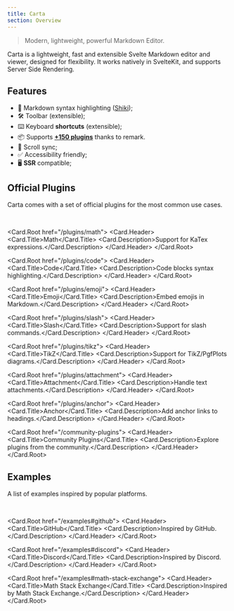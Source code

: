 ```yaml
---
title: Carta
section: Overview
---
```


<script>
	import * as Card from "$lib/components/ui/card";
</script>

> Modern, lightweight, powerful Markdown Editor.

Carta is a lightweight, fast and extensible Svelte Markdown editor and viewer, designed for flexibility. It works natively in SvelteKit, and supports Server Side Rendering.

## Features

- 🌈 Markdown syntax highlighting ([Shiki](https://shiki.style/));
- 🛠️ Toolbar (extensible);
- ⌨️ Keyboard **shortcuts** (extensible);
- 📦 Supports **[+150 plugins](https://github.com/remarkjs/remark/blob/main/doc/plugins.md#list-of-plugins)** thanks to remark.
- 🔀 Scroll sync;
- ✅ Accessibility friendly;
- 🖥️ **SSR** compatible;

## Official Plugins

Carta comes with a set of official plugins for the most common use cases.

<br />

<div class="w-full grid sm:grid-cols-2 gap-4">

<Card.Root href="/plugins/math">
<Card.Header>
<iconify-icon icon="tabler:math" class="text-3xl text-sky-300"></iconify-icon>
<Card.Title>Math</Card.Title>
<Card.Description>Support for KaTex expressions.</Card.Description>
</Card.Header>
</Card.Root>

<Card.Root href="/plugins/code">
<Card.Header>
<iconify-icon icon="fluent:code-16-filled" class="text-3xl text-sky-300"></iconify-icon>
<Card.Title>Code</Card.Title>
<Card.Description>Code blocks syntax highlighting.</Card.Description>
</Card.Header>
</Card.Root>

<Card.Root href="/plugins/emoji">
<Card.Header>
<iconify-icon icon="mingcute:emoji-line" class="text-3xl text-sky-300"></iconify-icon>
<Card.Title>Emoji</Card.Title>
<Card.Description>Embed emojis in Markdown.</Card.Description>
</Card.Header>
</Card.Root>

<Card.Root href="/plugins/slash">
<Card.Header>
<iconify-icon icon="tabler:slash" class="text-3xl text-sky-300"></iconify-icon>
<Card.Title>Slash</Card.Title>
<Card.Description>Support for slash commands.</Card.Description>
</Card.Header>
</Card.Root>

<Card.Root href="/plugins/tikz">
<Card.Header>
<iconify-icon icon="mdi:draw-pen" class="text-3xl text-sky-300"></iconify-icon>
<Card.Title>TikZ</Card.Title>
<Card.Description>Support for TikZ/PgfPlots diagrams.</Card.Description>
</Card.Header>
</Card.Root>

<Card.Root href="/plugins/attachment">
<Card.Header>
<iconify-icon icon="tdesign:attach" class="text-3xl text-sky-300"></iconify-icon>
<Card.Title>Attachment</Card.Title>
<Card.Description>Handle text attachments.</Card.Description>
</Card.Header>
</Card.Root>

<Card.Root href="/plugins/anchor">
<Card.Header>
<iconify-icon icon="mingcute:link-fill" class="text-3xl text-sky-300"></iconify-icon>
<Card.Title>Anchor</Card.Title>
<Card.Description>Add anchor links to headings.</Card.Description>
</Card.Header>
</Card.Root>

<Card.Root href="/community-plugins">
<Card.Header>
<iconify-icon icon="ph:stack-fill" class="text-3xl text-sky-300"></iconify-icon>
<Card.Title>Community Plugins</Card.Title>
<Card.Description>Explore plugins from the community.</Card.Description>
</Card.Header>
</Card.Root>

</div>

## Examples

A list of examples inspired by popular platforms.

<br>

<div class="w-full grid sm:grid-cols-2 gap-4">

<Card.Root href="/examples#github">
<Card.Header>
<iconify-icon icon="mdi:github" class="text-3xl text-sky-300" ></iconify-icon>
<Card.Title>GitHub</Card.Title>
<Card.Description>Inspired by GitHub.</Card.Description>
</Card.Header>
</Card.Root>

<Card.Root href="/examples#discord">
<Card.Header>
<iconify-icon icon="ic:baseline-discord" class="text-3xl text-sky-300" ></iconify-icon>
<Card.Title>Discord</Card.Title>
<Card.Description>Inspired by Discord.</Card.Description>
</Card.Header>
</Card.Root>

<Card.Root href="/examples#math-stack-exchange">
<Card.Header>
<iconify-icon icon="fluent:math-formula-16-filled" class="text-3xl text-sky-300" ></iconify-icon>
<Card.Title>Math Stack Exchange</Card.Title>
<Card.Description>Inspired by Math Stack Exchange.</Card.Description>
</Card.Header>
</Card.Root>

</div>
